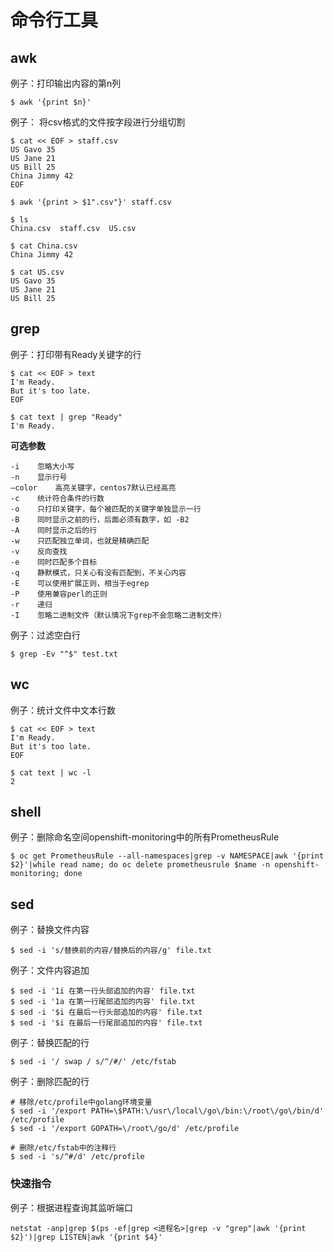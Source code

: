 # 命令行工具

## awk

例子：打印输出内容的第n列

```
$ awk '{print $n}'
```

例子： 将csv格式的文件按字段进行分组切割

```
$ cat << EOF > staff.csv
US Gavo 35
US Jane 21
US Bill 25
China Jimmy 42
EOF

$ awk '{print > $1".csv"}' staff.csv

$ ls
China.csv  staff.csv  US.csv

$ cat China.csv
China Jimmy 42

$ cat US.csv
US Gavo 35
US Jane 21
US Bill 25
```

## grep

例子：打印带有Ready关键字的行

```
$ cat << EOF > text
I'm Ready.
But it's too late.
EOF

$ cat text | grep "Ready"
I'm Ready.
```

**可选参数**

```
-i    忽略大小写
-n    显示行号
–color    高亮关键字，centos7默认已经高亮
-c    统计符合条件的行数
-o    只打印关键字，每个被匹配的关键字单独显示一行
-B    同时显示之前的行，后面必须有数字，如 -B2
-A    同时显示之后的行
-w    只匹配独立单词，也就是精确匹配
-v    反向查找
-e    同时匹配多个目标
-q    静默模式，只关心有没有匹配到，不关心内容
-E    可以使用扩展正则，相当于egrep
-P    使用兼容perl的正则
-r    递归
-I    忽略二进制文件（默认情况下grep不会忽略二进制文件）
```

例子：过滤空白行

```
$ grep -Ev "^$" test.txt
```

## wc

例子：统计文件中文本行数

```
$ cat << EOF > text
I'm Ready.
But it's too late.
EOF

$ cat text | wc -l
2
```

## shell

例子：删除命名空间openshift-monitoring中的所有PrometheusRule

```
$ oc get PrometheusRule --all-namespaces|grep -v NAMESPACE|awk '{print $2}'|while read name; do oc delete prometheusrule $name -n openshift-monitoring; done
```

## sed

例子：替换文件内容

```
$ sed -i 's/替换前的内容/替换后的内容/g' file.txt
```

例子：文件内容追加

```
$ sed -i '1i 在第一行头部追加的内容' file.txt
$ sed -i '1a 在第一行尾部追加的内容' file.txt
$ sed -i '$i 在最后一行头部追加的内容' file.txt
$ sed -i '$i 在最后一行尾部追加的内容' file.txt
```

例子：替换匹配的行

```
$ sed -i '/ swap / s/^/#/' /etc/fstab
```

例子：删除匹配的行

```
# 移除/etc/profile中golang环境变量
$ sed -i '/export PATH=\$PATH:\/usr\/local\/go\/bin:\/root\/go\/bin/d' /etc/profile
$ sed -i '/export GOPATH=\/root\/go/d' /etc/profile

# 删除/etc/fstab中的注释行
$ sed -i 's/^#/d' /etc/profile
```

### 快速指令

例子：根据进程查询其监听端口

```
netstat -anp|grep $(ps -ef|grep <进程名>|grep -v "grep"|awk '{print $2}')|grep LISTEN|awk '{print $4}'
```
